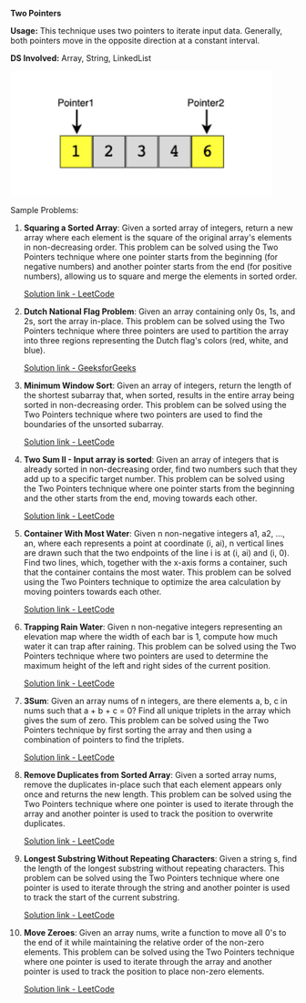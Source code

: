 **Two Pointers**

**Usage:**  This technique uses two pointers to iterate input data. Generally, both pointers move in the opposite direction at a constant interval.

**DS Involved:** Array, String, LinkedList

![pattern_3.png](../Images/pattern_3.png)



Sample Problems:



1. **Squaring a Sorted Array**:
   Given a sorted array of integers, return a new array where each element is the square of the original array's elements in non-decreasing order. This problem can be solved using the Two Pointers technique where one pointer starts from the beginning (for negative numbers) and another pointer starts from the end (for positive numbers), allowing us to square and merge the elements in sorted order.

   [Solution link - LeetCode](https://leetcode.com/problems/squares-of-a-sorted-array/)

2. **Dutch National Flag Problem**:
   Given an array containing only 0s, 1s, and 2s, sort the array in-place. This problem can be solved using the Two Pointers technique where three pointers are used to partition the array into three regions representing the Dutch flag's colors (red, white, and blue).

   [Solution link - GeeksforGeeks](https://www.geeksforgeeks.org/sort-an-array-of-0s-1s-and-2s/)

3. **Minimum Window Sort**:
   Given an array of integers, return the length of the shortest subarray that, when sorted, results in the entire array being sorted in non-decreasing order. This problem can be solved using the Two Pointers technique where two pointers are used to find the boundaries of the unsorted subarray.

   [Solution link - LeetCode](https://leetcode.com/problems/shortest-unsorted-continuous-subarray/)

4. **Two Sum II - Input array is sorted**:
   Given an array of integers that is already sorted in non-decreasing order, find two numbers such that they add up to a specific target number. This problem can be solved using the Two Pointers technique where one pointer starts from the beginning and the other starts from the end, moving towards each other.

   [Solution link - LeetCode](https://leetcode.com/problems/two-sum-ii-input-array-is-sorted/)

5. **Container With Most Water**:
   Given n non-negative integers a1, a2, ..., an, where each represents a point at coordinate (i, ai), n vertical lines are drawn such that the two endpoints of the line i is at (i, ai) and (i, 0). Find two lines, which, together with the x-axis forms a container, such that the container contains the most water. This problem can be solved using the Two Pointers technique to optimize the area calculation by moving pointers towards each other.

   [Solution link - LeetCode](https://leetcode.com/problems/container-with-most-water/)

6. **Trapping Rain Water**:
   Given n non-negative integers representing an elevation map where the width of each bar is 1, compute how much water it can trap after raining. This problem can be solved using the Two Pointers technique where two pointers are used to determine the maximum height of the left and right sides of the current position.

   [Solution link - LeetCode](https://leetcode.com/problems/trapping-rain-water/)

7. **3Sum**:
   Given an array nums of n integers, are there elements a, b, c in nums such that a + b + c = 0? Find all unique triplets in the array which gives the sum of zero. This problem can be solved using the Two Pointers technique by first sorting the array and then using a combination of pointers to find the triplets.

   [Solution link - LeetCode](https://leetcode.com/problems/3sum/)

8. **Remove Duplicates from Sorted Array**:
   Given a sorted array nums, remove the duplicates in-place such that each element appears only once and returns the new length. This problem can be solved using the Two Pointers technique where one pointer is used to iterate through the array and another pointer is used to track the position to overwrite duplicates.

   [Solution link - LeetCode](https://leetcode.com/problems/remove-duplicates-from-sorted-array/)

9. **Longest Substring Without Repeating Characters**:
   Given a string s, find the length of the longest substring without repeating characters. This problem can be solved using the Two Pointers technique where one pointer is used to iterate through the string and another pointer is used to track the start of the current substring.

   [Solution link - LeetCode](https://leetcode.com/problems/longest-substring-without-repeating-characters/)

10. **Move Zeroes**:
    Given an array nums, write a function to move all 0's to the end of it while maintaining the relative order of the non-zero elements. This problem can be solved using the Two Pointers technique where one pointer is used to iterate through the array and another pointer is used to track the position to place non-zero elements.

    [Solution link - LeetCode](https://leetcode.com/problems/move-zeroes/)



